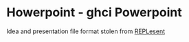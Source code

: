 # Howerpoint - ghci Powerpoint

Idea and presentation file format stolen from [REPLesent](https://github.com/marconilanna/REPLesent)
